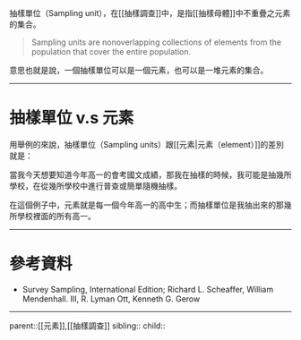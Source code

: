 抽樣單位（Sampling unit），在[[抽樣調查]]中，是指[[抽樣母體]]中不重疊之元素的集合。

>Sampling units are  nonoverlapping collections of elements from the population that cover the entire population.

意思也就是說，一個抽樣單位可以是一個元素，也可以是一堆元素的集合。
- - -
# 抽樣單位 v.s 元素
用舉例的來說，抽樣單位（Sampling units）跟[[元素|元素（element）]]的差別就是：

當我今天想要知道今年高一的會考國文成績，那我在抽樣的時候，我可能是抽幾所學校，在從幾所學校中進行普查或簡單隨機抽樣。

在這個例子中，元素就是每一個今年高一的高中生；而抽樣單位是我抽出來的那幾所學校裡面的所有高一。
- - -
# 參考資料
- Survey Sampling, International Edition; Richard L. Scheaffer, William Mendenhall. III, R. Lyman Ott, Kenneth G. Gerow
- - -
parent::[[元素]],[[抽樣調查]]
sibling::
child::